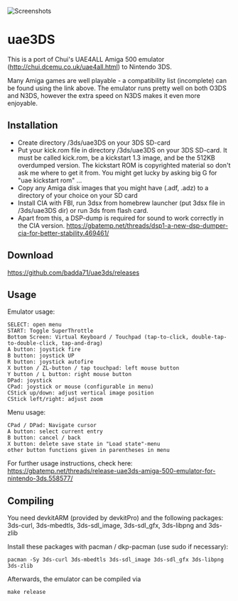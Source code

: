 ![Screenshots](https://gbatemp.net/attachments/1-png.198109/ "uae3DS Screenshots")

# uae3DS
This is a port of Chui's UAE4ALL Amiga 500 emulator (http://chui.dcemu.co.uk/uae4all.html) to Nintendo 3DS.

Many Amiga games are well playable - a compatibility list (incomplete) can be found using the link above. The emulator runs pretty well on both O3DS and N3DS, however the extra speed on N3DS makes it even more enjoyable.

## Installation
- Create directory /3ds/uae3DS on your 3DS SD-card
- Put your kick.rom file in directory /3ds/uae3DS on your 3DS SD-card. It must be called kick.rom, be a kickstart 1.3 image, and be the 512KB overdumped version. The kickstart ROM is copyrighted material so don't ask me where to get it from. You might get lucky by asking big G for "uae kickstart rom" ...
- Copy any Amiga disk images that you might have (.adf, .adz) to a directory of your choice on your SD card
- Install CIA with FBI, run 3dsx from homebrew launcher (put 3dsx file in /3ds/uae3DS dir) or run 3ds from flash card.
- Apart from this, a DSP-dump is required for sound to work correctly in the CIA version. https://gbatemp.net/threads/dsp1-a-new-dsp-dumper-cia-for-better-stability.469461/

## Download
https://github.com/badda71/uae3ds/releases

## Usage
Emulator usage:

    SELECT: open menu
    START: Toggle SuperThrottle
    Bottom Screen: Virtual Keyboard / Touchpad (tap-to-click, double-tap-to-double-click, tap-and-drag)
    A button: joystick fire
    B button: joystick UP
    R button: joystick autofire
    X button / ZL-button / tap touchpad: left mouse button
    Y button / L button: right mouse button
    DPad: joystick
    CPad: joystick or mouse (configurable in menu)
    CStick up/down: adjust vertical image position
    CStick left/right: adjust zoom

Menu usage:

    CPad / DPad: Navigate cursor
    A button: select current entry
    B button: cancel / back
    X button: delete save state in "Load state"-menu
    other button functions given in parentheses in menu

For further usage instructions, check here:
https://gbatemp.net/threads/release-uae3ds-amiga-500-emulator-for-nintendo-3ds.558577/

## Compiling

You need devkitARM (provided by devkitPro) and the following packages:
3ds-curl, 3ds-mbedtls, 3ds-sdl_image, 3ds-sdl_gfx, 3ds-libpng and 3ds-zlib

Install these packages with pacman / dkp-pacman (use sudo if necessary):

    pacman -Sy 3ds-curl 3ds-mbedtls 3ds-sdl_image 3ds-sdl_gfx 3ds-libpng 3ds-zlib

Afterwards, the emulator can be compiled via

    make release
